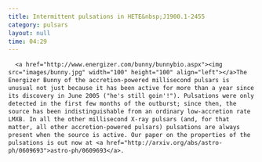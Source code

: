 ```yaml
---
title: Intermittent pulsations in HETE&nbsp;J1900.1-2455
category: pulsars
layout: null
time: 04:29
---
```

<!-- converted from blosxom format post by dkg 22.1.2022 -->
<!-- created by convert.pl on Mon Jan 30 23:40:59 EST 2012 -->
<!-- converted from ../2006/09/intermittent-pulsations-in-hetej19001.html -->
<!-- Post timestamp Wednesday, September 27, 2006 12:29 PM -->
<!-- touch -t 200609271229 -->
<!-- Labels: 2006, papers, pulsars -->
      <a href="http://www.energizer.com/bunny/bunnybio.aspx"><img src="images/bunny.jpg" width="100" height="100" align="left"></a>The Energizer Bunny of the accretion-powered millisecond pulsars is unusual not just because it has been active for more than a year since its discovery in June 2005 ("he's still goin'!"). Pulsations were only detected in the first few months of the outburst; since then, the source has been indistinguishable from an ordinary low-accretion rate LMXB. In all the other millisecond X-ray pulsars (and, for that matter, all other accretion-powered pulsars) pulsations are always present when the source is active. Our paper on the properties of the pulsations is out now at <a href="http://arxiv.org/abs/astro-ph/0609693">astro-ph/0609693</a>.
